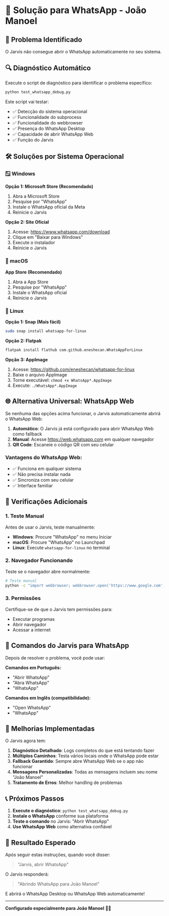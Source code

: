 # 📱 Solução para WhatsApp - João Manoel

## 🎯 Problema Identificado
O Jarvis não consegue abrir o WhatsApp automaticamente no seu sistema.

## 🔍 Diagnóstico Automático
Execute o script de diagnóstico para identificar o problema específico:

```bash
python test_whatsapp_debug.py
```

Este script vai testar:
- ✅ Detecção do sistema operacional
- ✅ Funcionalidade do subprocess
- ✅ Funcionalidade do webbrowser
- ✅ Presença do WhatsApp Desktop
- ✅ Capacidade de abrir WhatsApp Web
- ✅ Função do Jarvis

## 🛠️ Soluções por Sistema Operacional

### 🪟 Windows
**Opção 1: Microsoft Store (Recomendado)**
1. Abra a Microsoft Store
2. Pesquise por "WhatsApp"
3. Instale o WhatsApp oficial da Meta
4. Reinicie o Jarvis

**Opção 2: Site Oficial**
1. Acesse: https://www.whatsapp.com/download
2. Clique em "Baixar para Windows"
3. Execute o instalador
4. Reinicie o Jarvis

### 🍎 macOS
**App Store (Recomendado)**
1. Abra a App Store
2. Pesquise por "WhatsApp"
3. Instale o WhatsApp oficial
4. Reinicie o Jarvis

### 🐧 Linux
**Opção 1: Snap (Mais fácil)**
```bash
sudo snap install whatsapp-for-linux
```

**Opção 2: Flatpak**
```bash
flatpak install flathub com.github.eneshecan.WhatsAppForLinux
```

**Opção 3: AppImage**
1. Acesse: https://github.com/eneshecan/whatsapp-for-linux
2. Baixe o arquivo AppImage
3. Torne executável: `chmod +x WhatsApp*.AppImage`
4. Execute: `./WhatsApp*.AppImage`

## 🌐 Alternativa Universal: WhatsApp Web

Se nenhuma das opções acima funcionar, o Jarvis automaticamente abrirá o WhatsApp Web:

1. **Automático**: O Jarvis já está configurado para abrir WhatsApp Web como fallback
2. **Manual**: Acesse https://web.whatsapp.com em qualquer navegador
3. **QR Code**: Escaneie o código QR com seu celular

### Vantagens do WhatsApp Web:
- ✅ Funciona em qualquer sistema
- ✅ Não precisa instalar nada
- ✅ Sincroniza com seu celular
- ✅ Interface familiar

## 🔧 Verificações Adicionais

### 1. Teste Manual
Antes de usar o Jarvis, teste manualmente:
- **Windows**: Procure "WhatsApp" no menu Iniciar
- **macOS**: Procure "WhatsApp" no Launchpad
- **Linux**: Execute `whatsapp-for-linux` no terminal

### 2. Navegador Funcionando
Teste se o navegador abre normalmente:
```bash
# Teste manual
python -c "import webbrowser; webbrowser.open('https://www.google.com')"
```

### 3. Permissões
Certifique-se de que o Jarvis tem permissões para:
- Executar programas
- Abrir navegador
- Acessar a internet

## 🎯 Comandos do Jarvis para WhatsApp

Depois de resolver o problema, você pode usar:

**Comandos em Português:**
- "Abrir WhatsApp"
- "Abra WhatsApp"
- "WhatsApp"

**Comandos em Inglês (compatibilidade):**
- "Open WhatsApp"
- "WhatsApp"

## 🚀 Melhorias Implementadas

O Jarvis agora tem:

1. **Diagnóstico Detalhado**: Logs completos do que está tentando fazer
2. **Múltiplos Caminhos**: Testa vários locais onde o WhatsApp pode estar
3. **Fallback Garantido**: Sempre abre WhatsApp Web se o app não funcionar
4. **Mensagens Personalizadas**: Todas as mensagens incluem seu nome "João Manoel"
5. **Tratamento de Erros**: Melhor handling de problemas

## 📞 Próximos Passos

1. **Execute o diagnóstico**: `python test_whatsapp_debug.py`
2. **Instale o WhatsApp** conforme sua plataforma
3. **Teste o comando** no Jarvis: "Abrir WhatsApp"
4. **Use WhatsApp Web** como alternativa confiável

## 🎉 Resultado Esperado

Após seguir estas instruções, quando você disser:
> "Jarvis, abrir WhatsApp"

O Jarvis responderá:
> "Abrindo WhatsApp para João Manoel"

E abrirá o WhatsApp Desktop ou WhatsApp Web automaticamente!

---

**Configurado especialmente para João Manoel** 🤖✨
